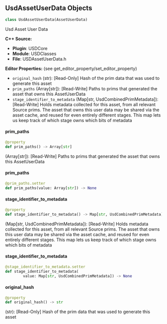 ## UsdAssetUserData Objects

```python
class UsdAssetUserData(AssetUserData)
```

Usd Asset User Data

**C++ Source:**

- **Plugin**: USDCore
- **Module**: USDClasses
- **File**: USDAssetUserData.h

**Editor Properties:** (see get_editor_property/set_editor_property)

- ``original_hash`` (str):  [Read-Only] Hash of the prim data that was used to generate this asset
- ``prim_paths`` (Array[str]):  [Read-Write] Paths to prims that generated the asset that owns this AssetUserData
- ``stage_identifier_to_metadata`` (Map[str, UsdCombinedPrimMetadata]):  [Read-Write] Holds metadata collected for this asset, from all relevant Source prims.
  The asset that owns this user data may be shared via the asset cache, and reused for
  even entirely different stages. This map lets us keep track of which stage owns which
  bits of metadata

<a id="unreal.UsdAssetUserData.prim_paths"></a>

#### prim_paths

```python
@property
def prim_paths() -> Array[str]
```

(Array[str]):  [Read-Write] Paths to prims that generated the asset that owns this AssetUserData

<a id="unreal.UsdAssetUserData.prim_paths"></a>

#### prim_paths

```python
@prim_paths.setter
def prim_paths(value: Array[str]) -> None
```

<a id="unreal.UsdAssetUserData.stage_identifier_to_metadata"></a>

#### stage_identifier_to_metadata

```python
@property
def stage_identifier_to_metadata() -> Map[str, UsdCombinedPrimMetadata]
```

(Map[str, UsdCombinedPrimMetadata]):  [Read-Write] Holds metadata collected for this asset, from all relevant Source prims.
The asset that owns this user data may be shared via the asset cache, and reused for
even entirely different stages. This map lets us keep track of which stage owns which
bits of metadata

<a id="unreal.UsdAssetUserData.stage_identifier_to_metadata"></a>

#### stage_identifier_to_metadata

```python
@stage_identifier_to_metadata.setter
def stage_identifier_to_metadata(
        value: Map[str, UsdCombinedPrimMetadata]) -> None
```

<a id="unreal.UsdAssetUserData.original_hash"></a>

#### original_hash

```python
@property
def original_hash() -> str
```

(str):  [Read-Only] Hash of the prim data that was used to generate this asset

<a id="unreal.UsdAnimSequenceAssetUserData"></a>